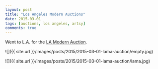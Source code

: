 ```yaml
---
layout: post
title: "Los Angeles Modern Auctions"
date: 2015-03-01
tags: [auctions, los angeles, artsy]
comments: true
---
```

Went to L.A. for the [LA Modern Auction](https://www.artsy.net/lama).

![]({{ site.url }}/images/posts/2015/2015-03-01-lama-auction/empty.jpg)

![]({{ site.url }}/images/posts/2015/2015-03-01-lama-auction/lama.jpg)

